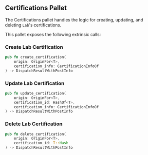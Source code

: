 ## Certifications Pallet
The Certifications pallet handles the logic for creating, updating, and deleting `Lab`'s certifications.

This pallet exposes the following extrinsic calls:
### Create Lab Certification
```rust
pub fn create_certification(
    origin: OriginFor<T>, 
    certification_info: CertificationInfoOf
) -> DispatchResultWithPostInfo
```
### Update Lab Certification
```rust
pub fn update_certification(
    origin: OriginFor<T>, 
    certification_id: HashOf<T>, 
    certification_info: CertificationInfoOf
) -> DispatchResultWithPostInfo
```
### Delete Lab Certification
```rust
pub fn delete_certification(
    origin: OriginFor<T>, 
    certification_id: T::Hash
) -> DispatchResultWithPostInfo
```